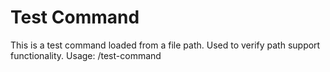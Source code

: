# Test Command

This is a test command loaded from a file path.
Used to verify path support functionality.
Usage: /test-command